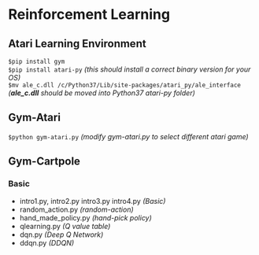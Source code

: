 # Reinforcement Learning
## Atari Learning Environment
`$pip install gym` <br />
`$pip install atari-py` *(this should install a correct binary version for your OS)* <br />
`$mv ale_c.dll /c/Python37/Lib/site-packages/atari_py/ale_interface` <br />
*(**ale_c.dll** should be moved into Python37 atari-py folder)* <br />

## Gym-Atari
`$python gym-atari.py` *(modify gym-atari.py to select different atari game)*<br />

## Gym-Cartpole
### Basic
* intro1.py, intro2.py intro3.py intro4.py *(Basic)*
* random_action.py *(random-action)*
* hand_made_policy.py *(hand-pick policy)*
* qlearning.py *(Q value table)*
* dqn.py *(Deep Q Network)*
* ddqn.py *(DDQN)*
